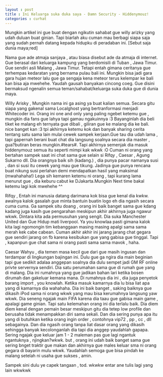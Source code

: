 ```yaml
---
layout : post
title : Ini Keluarga suka duka saya - Damn Security - Hiddenymouz!
categories : curhat
---
```


Mungkin artikel ini gue buat dengan ngikutin sahabat gue willy arizky yang udah duluan buat ginian. Tapi biarlah aku cuman mau berbagi siapa saja yang sudah pernah datang kepada hidupku di peradaban ini. [Sebut saja dunia maya;red]

Nama gue ade atmaja sanjaya , atau biasa disebut ade da atmaja di internet. Gue berasal dari keluarga kampung yang berdomisili di Tuban , Jawa Timur. Gue sendiri asli Malang , Jawa Timur. Tetapi entah gimana ceritanya gue terhempas kedaratan yang bernama pulau bali ini. Mungkin bisa jadi gara gara hujan meteor lalu gue ga sengaja kena meteor terus kelempar ke bali kan bisa aja mwehehe. Yaudah gausah banyakan cincong coeg. Gue disini bermaksud ngenalin semua teman/sahabat/keluarga suka duka gue di dunia maya. 


Willy Arisky , Mungkin nama ini ga asing ya buat kalian semua. Secara gitu siapa yang gakenal sama Localghost yang bertranformasi menjadi Whitecoder ini. Orang ini one and only yang paling ngebet ketemu gue , mungkin dia fans gue lahya tapi gamau ngakuinnya :3 Bayanginlah dia beli tiket ke malang eh ternyata gue dibali , giliran gue ke malang dia ke bali. nice banget kan :3 tpi akhirnya ketemu kok dan banyak sharing cerita tentang satu sama lain mulai cewek sampek kerjaan.Gue tau dia udah lama , tapi gapernah berani buat chat dia langsung soalnya secara dia master , gua?butiran beras mungkin.#tears#. Tapi akhirnya semenjak dia masuk hiddenymouz semua itu seperti mimpi kak wkwk :O Cuman ni orang yang bertahan sampek saat ini chat sama gue selain si Rifqy , Caesar , Agung Sukarno dll. Dia orangnya baik sih (kadang.) , dia punya pacar namanya susi , dan si susi itu cewek yang mau gue tikung. Jadinya gue punya rencana buat nikung susi perlahan demi mendapatkan hasil yang maksimal (mwahahaha!) Lega sih kemaren ketemu ni orang , tapi kurang lama menurut gue , dia keburu cabut ke DJakarta.Mungkin Next time bakal ketemu lagi kok mwehehe ^^

Rifqy , Entah ini manusia datang darimana kok bisa gue kenal dia kwkw. awalnya kalok gasalah gue minta bantuin buatin logo eh dia ngasih secara cuma cuma. Ga sampek situ doang , orang ini baik banget sama gue kdang kadang juga kasih gue pengarahan meskipun akhir akhirnya juga ngawur wkwk. Dintara kita ada permusuhan yang sengit. Dia suka Manchester United dan Gue Hidup mati liverpool. Ya you knowlaa pasti gimana kalok kita lagi ngomongin tim kebanggaan masing masing apalgi sama sama merah kek cabe cabean. Cuman akhir akhir ini jarang jarang chat gegara gue sendiri jarang on fb karena kesibukan gue yang gabisa gue tinggal. Tapi , kapanpun gue chat sama ni orang pasti sama sama mavok , haha.

Caesar Wahyu , dia temen masa kecil gue dari gue masih ingusan dan terdampar di lingkungan bajingan ini. Dulu gue ga ngira dia main beginian tapi gue sedikit adalaa anggepan soalnya dia dulu sempet jadi GM RF online privte servernya sendiri. Dia satu perumahan sama gue di rumah gue yang di malang. Dia ini rumahnya yang gue jadikan bahan lari ketika bosen dirumah dan gakeluar kemana mana. Di rumahnya dia ini , dia juga penyetok barang import , you knowlah. Ketika masuk kamarnya dia lu bisa liat apa yang di kamarnya dia wahahaha. Dia ini baik banget , saking baiknya gue dikasih iPod sama ni orang wkwk yang mau bisa kerumahnya langsung yaw wkwk. Dia seneng ngajak main FIFA karena dia taau gue gabisa main game , apalagi game ginian. Tapi satu kelemahan orang ini dia terlalu baik. Dia diem diem kenal dengan pemain besar meskipun gitu dia tetep low profile dan berusaha tidak menampakkan diri sama sekali. Dan dia sering punya apa itu yang di butuhkan ketika orang ingin order , contohnya vip72 , pp , cc , dll sebagainya. Dan dia ngasih orang tanpa liat dasar orang yang dikasih sehingga banyak kecolonganlah dia tapi dia anggep yaudahlah gapapa. Sering ngajak gue keluar jam 1 - 2 maleman pas gue lagi ngantuk ngantuknya , njingkan?wkwk. but , orang ini udah baik banget sama gue sering bnget traktir gue makan dan akhirnya gue males keluar sma ni orang gegara di bayarin mulu wkwk. Yaudahlah semoga gue bisa pindah ke malang setelah ni usaha gue sukses , amin.

Sampek sini dulu ye capek tangaan , tod. wkwkw entar ane tulis lagi yang lain wkwkwk
